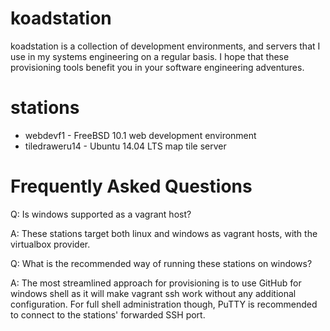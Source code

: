 # koadstation

koadstation is a collection of development environments, and servers that I use in my systems engineering on a regular basis. I hope that these provisioning tools benefit you in your software engineering adventures.

# stations

- webdevf1 - FreeBSD 10.1 web development environment
- tiledraweru14 - Ubuntu 14.04 LTS map tile server


# Frequently Asked Questions

Q: Is windows supported as a vagrant host?

A: These stations target both linux and windows as vagrant hosts, with the virtualbox provider.


Q: What is the recommended way of running these stations on windows?

A: The most streamlined approach for provisioning is to use GitHub for windows shell as it will make vagrant ssh work without any additional configuration. For full shell administration though, PuTTY is recommended to connect to the stations' forwarded SSH port.
